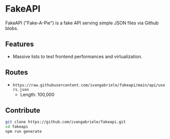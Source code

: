 # FakeAPI

FakeAPI ("Fake-A-Pie") is a fake API serving simple JSON files via Github blobs.

## Features

- Massive lists to test frontend performances and virtualization.

## Routes

- `https://raw.githubusercontent.com/ivangabriele/fakeapi/main/api/users.json`
  - Length: 100,000

## Contribute

```sh
git clone https://github.com/ivangabriele/fakeapi.git
cd fakeapi
npm run generate
```
